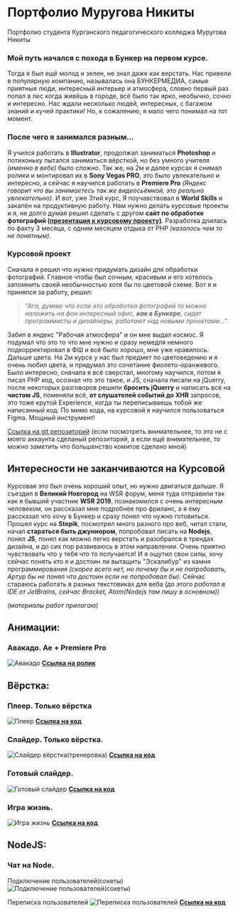 # Портфолио Муругова Никиты

Портфолио студента Курганского педагогического колледжа Муругова Никиты


### Мой путь начался с похода в Бункер на первом курсе.

Тогда я был ещё молод и зелен, не знал даже как верстать. Нас привели в популярную компанию, называлась она БУНКЕРМЕДИА, самые приятные люди, интересный интерьер и атмосфера, словно первый раз попал в лес когда живёшь в городе, всё было так ярко, необычно, сочно и интересно. Нас ждали несколько людей, интересных, с багажом знаний и кучей практики! Но, к сожалению, я мало чего понимал на тот момент.

### После чего я занимался разным...

Я учился работать в **Illustrator**, продолжал заниматься **Photoshop** и потихоньку пытался заниматься вёрсткой, но без умного учителя _(именно в вебе)_ было сложно. Так же, на 2м и далее курсах я снимал ролики и монтировал их в **Sony Vegas PRO**, это было увлекательно и интересно, а сейчас я научился работать в **Premiere Pro** _(Яндекс говорит что вы занимаетесь так же видеосьёмкой, это реально увлекательно)_. И вот, уже 3тий курс, Я поучавствовал в **World Skills** и закалён на продуктивную работу. Нам нужно делать курсовые проекты и я, не долго думая решил сделать с другом **сайт по обработке фотографий ([презентация к курсовому проекту](www.figma.com/file/X6NY0Ci2eNy1WFTpfA5EGMpc/PERCUSS-PRESENTATION?node-id=0%3A1))**. Разработка длилась по факту 3 месяца, с одним месяцем отдыха от PHP _(казалось чем то не понятным)_. 

### Курсовой проект

Сначала я решил что нужно придумать дизайн для обработки фотографий. Главное чтобы был сочным, красивым и его хотелось запомнить своей необычностью хотя бы по цветовой схеме. Вот я и принялся за работу, решил: 
>_"Ага, думаю что если это обработка фотографий то можно наложить на фон интересный офис, **как в Бункере**, сидят программисты и дизайнеры, работают над новыми проектами..."_.
>
Забил в яндекс "Рабочая атмосфера" и он мне выдал космос. Я подумал что это то что мне нужно и сразу немедля немного подкорректировал в ФШ и всё было хорошо, мне уже нравилось. Дальше цвета. На 2м курсе у нас был предмет по цветоведению и я очень любил цвета, и придумал это сочетание фиолето-оранжевого. Было интересно, сначала я всё сверстал, многому научился, потом я писал PHP код, осознал что это такое, и JS, сначала писали на jQuerry, после некоторых разговоров решили **бросить jQuerry** и написать всё на **чистом JS**, поменяли всё, **от слушателей событий до XHR** запросов, это тоже крутой Experience, когда ты переписываешь тобой же написанный код. По мимо кода, на курсовой я научился пользоваться Figma. Мощный инструмент!

[Ссылка на git репозиторий](https://github.com/Exsist/PerCuss) (если посмотреть внимательнее, то это не с моего аккаунта сделаный репозиторий, а если ещё внимательнее, то можно заметить что большенство комитов сделано мной)

Интересности не заканчиваются на Курсовой
---

Курсовая это был очень хороший опыт, но нужно двигаться дальше. Я съездил в **Великий Новгород** на WSR форум, меня туда отправили так как я бывший участник **WSR 2019**, познакомился с очень интересным человеком, он рассказал мне подробнее про фриланс, а я ему рассказал что хочу в Бункер и  сразу понял что нужно готовиться. Прошел курс на **Stepik**, посмотрел много разного про веб, читал стати, начал **стараться быть джуниором**, попробовал писать на **Nodejs**, понял **JS**, понял как можно легко верстать и разобрался в трендах дизайна, и до сих пор развиваюсь в этом направлении. Очень приятно чувствовать что у тебя что то получается! И я ощутил свои силы, хочу сейчас понять кто я и достоин ли вытащить "Эскалибур" из камня программирования _(скорее всего нет, но почему бы и не попробовать, Артур бы не понял что достоин если не попробовал бы)_. Сейчас стараюсь работать в разных текстовиках для веба _(до этого работал в IDE от JetBrains, сейчас Bracket, Atom(Nodejs там пишу в основном))_

_(материалы работ прилагаю)_


Анимации:
---
### Авакадо. Ae + Premiere Pro
![Авакадо](https://github.com/DexNick4501/PortfolioDex/blob/master/Images/animate_avokados.PNG)
[**Ссылка на ролик**](https://github.com/DexNick4501/PortfolioDex/blob/master/Анимации/avokado/AEP/main%20comp.mov)

Вёрстка:
---

### Плеер. Только вёрстка
![Плеер](https://github.com/DexNick4501/PortfolioDex/blob/master/Images/player.PNG)
[**Ссылка на код**](https://github.com/DexNick4501/PortfolioDex/tree/master/Layout/player)

### Cлайдер. Только вёрстка.
![Слайдер вёрстка(тренеровка)](https://github.com/DexNick4501/PortfolioDex/blob/master/Images/slider(layout).PNG)
[**Ссылка на код**](https://github.com/DexNick4501/PortfolioDex/tree/master/Layout/slider)

### Готовый слайдер.
![Готовый слайдер](https://github.com/DexNick4501/PortfolioDex/blob/master/Images/slider_worked.PNG)
[**Ссылка на код**](https://github.com/DexNick4501/PortfolioDex/tree/master/Layout/slider_2)

### Игра жизнь.
![Игра жизнь](https://github.com/DexNick4501/PortfolioDex/blob/master/Images/Игра%20Жизнь.PNG)
[**Ссылка на код**](https://github.com/DexNick4501/PortfolioDex/tree/master/Layout/game_life)

NodeJS:
---

### Чат на Node.

Подключение пользователей(сокеты)
![Подключение пользователей(сокеты)](https://github.com/DexNick4501/PortfolioDex/blob/master/Images/chat%20on%20node%20CMD.PNG)

Переписка пользователей
![Переписка пользователей](https://github.com/DexNick4501/PortfolioDex/blob/master/Images/chat%20on%20node.PNG)
[**Ссылка на код**](https://github.com/DexNick4501/PortfolioDex/tree/master/Nodejs/www)

